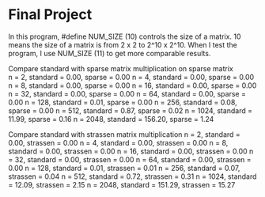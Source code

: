 # Final Project
In this program, #define NUM_SIZE (10) controls the size of a matrix. 10 means the size of a matrix is from 2 x 2 to 2^10 x 2^10. When I test the program, I use NUM_SIZE (11) to get more comparable results.<br />

Compare standard with sparse matrix multiplication on sparse matrix<br />
n =    2, standard = 0.00, sparse = 0.00
n =    4, standard = 0.00, sparse = 0.00
n =    8, standard = 0.00, sparse = 0.00
n =   16, standard = 0.00, sparse = 0.00
n =   32, standard = 0.00, sparse = 0.00
n =   64, standard = 0.00, sparse = 0.00
n =  128, standard = 0.01, sparse = 0.00
n =  256, standard = 0.08, sparse = 0.00
n =  512, standard = 0.87, sparse = 0.02
n = 1024, standard = 11.99, sparse = 0.16
n = 2048, standard = 156.20, sparse = 1.24

Compare standard with strassen matrix multiplication
n =    2, standard = 0.00, strassen = 0.00
n =    4, standard = 0.00, strassen = 0.00
n =    8, standard = 0.00, strassen = 0.00
n =   16, standard = 0.00, strassen = 0.00
n =   32, standard = 0.00, strassen = 0.00
n =   64, standard = 0.00, strassen = 0.00
n =  128, standard = 0.01, strassen = 0.01
n =  256, standard = 0.07, strassen = 0.04
n =  512, standard = 0.72, strassen = 0.31
n = 1024, standard = 12.09, strassen = 2.15
n = 2048, standard = 151.29, strassen = 15.27




